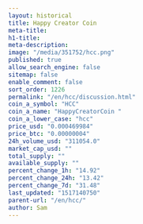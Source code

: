 ```yaml
---
layout: historical
title: Happy Creator Coin
meta-title: 
h1-title: 
meta-description: 
image: "/media/351752/hcc.png"
published: true
allow_search_engine: false
sitemap: false
enable_comment: false
sort_order: 1226
permalink: "/en/hcc/discussion.html"
coin_a_symbol: "HCC"
coin_a_name: "HappyCreatorCoin "
coin_a_lower_case: "hcc"
price_usd: "0.000469984"
price_btc: "0.00000004"
24h_volume_usd: "311054.0"
market_cap_usd: ""
total_supply: ""
available_supply: ""
percent_change_1h: "14.92"
percent_change_24h: "13.42"
percent_change_7d: "31.48"
last_updated: "1517140750"
parent-url: "/en/hcc/"
author: Sam
---
```


